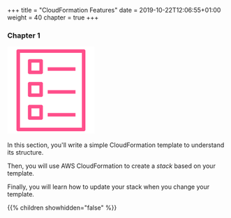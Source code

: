 +++
title = "CloudFormation Features"
date = 2019-10-22T12:06:55+01:00
weight = 40
chapter = true
+++

### Chapter 1

![](./template-1.png)

In this section, you'll write a simple CloudFormation template to understand its structure.

Then, you will use AWS CloudFormation to create a _stack_ based on your template.

Finally, you will learn how to update your stack when you change your template.

{{% children showhidden="false" %}}
